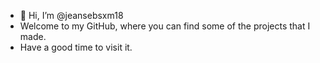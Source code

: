 - 👋 Hi, I’m @jeansebsxm18
- Welcome to my GitHub, where you can find some of the projects that I made.
- Have a good time to visit it.

<!---
jeansebsxm18/jeansebsxm18 is a ✨ special ✨ repository because its `README.md` (this file) appears on your GitHub profile.
You can click the Preview link to take a look at your changes.
--->

